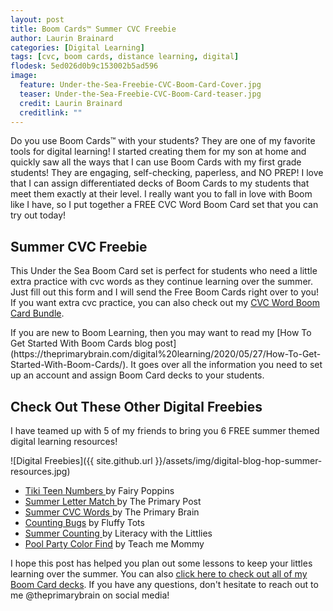 ```yaml
---
layout: post
title: Boom Cards™ Summer CVC Freebie
author: Laurin Brainard
categories: [Digital Learning]
tags: [cvc, boom cards, distance learning, digital]
flodesk: 5ed026d0b9c153002b5ad596
image:
  feature: Under-the-Sea-Freebie-CVC-Boom-Card-Cover.jpg
  teaser: Under-the-Sea-Freebie-CVC-Boom-Card-teaser.jpg
  credit: Laurin Brainard
  creditlink: ""
---
```

Do you use Boom Cards™ with your students? They are one of my favorite tools for digital learning! I started creating them for my son at home and quickly saw all the ways that I can use Boom Cards with my first grade students! They are engaging, self-checking, paperless, and NO PREP! I love that I can assign differentiated decks of Boom Cards to my students that meet them exactly at their level. I really want you to fall in love with Boom like I have, so I put together a FREE CVC Word Boom Card set that you can try out today!

## Summer CVC Freebie
This Under the Sea Boom Card set is perfect for students who need a little extra practice with cvc words as they continue learning over the summer. Just fill out this form and I will send the Free Boom Cards right over to you! If you want extra cvc practice, you can also check out my [CVC Word Boom Card Bundle](https://www.teacherspayteachers.com/Product/CVC-Boom-Cards-Distance-Learning-BUNDLE-5489842?utm_source=PB%20Blog&utm_campaign=CVC%20Boom%20Cards%20Freebie%20Bundle%20Upsell). 

<div id="fd-form-5ed026d0b9c153002b5ad596"></div>
<script>
  window.fd('form', {
    formId: '5ed026d0b9c153002b5ad596',
    containerEl: '#fd-form-5ed026d0b9c153002b5ad596'
  });
</script>
If you are new to Boom Learning, then you may want to read my [How To Get Started With Boom Cards blog post](https://theprimarybrain.com/digital%20learning/2020/05/27/How-To-Get-Started-With-Boom-Cards/). It goes over all the information you need to set up an account and assign Boom Card decks to your students. 

## Check Out These Other Digital Freebies

I have teamed up with 5 of my friends to bring you 6 FREE summer themed digital learning resources! 

![Digital Freebies]({{ site.github.url }}/assets/img/digital-blog-hop-summer-resources.jpg)

<!-- wp:list -->
<ul><li><a href="http:// https://www.fairypoppins.com/teen-numbers-boom-cards/">Tiki Teen Numbers </a>by Fairy Poppins</li><li><a href="http://Hayley Lewallen Yesterday http://theprimarypost.com/2020/05/free-letter-match-boom-cards.html">Summer Letter Match </a>by The Primary Post</li><li><a href="https://theprimarybrain.com/digital%20learning/2020/05/29/Boom-Cards-Summer-Free-Resource/">Summer CVC Words </a>by The Primary Brain</li><li><a href="https://fluffytots.com/bugs-boom-cards-free-10-bugs-counting-cards/">Counting Bugs</a> by Fluffy Tots</li><li><a href="https://literacywiththelittles.com/2020/05/27/free-summer-counting-boom-cards/ ">Summer Counting </a>by Literacy with the Littlies</li><li><a href="https://www.teach-me-mommy.com/pool-party-color-find/">Pool Party Color Find</a> by Teach me Mommy</li></ul>
<!-- /wp:list -->

I hope this post has helped you plan out some lessons to keep your littles learning over the summer. You can also [click here to check out all of my Boom Card decks](https://www.teacherspayteachers.com/Store/The-Primary-Brain/Category/Boom-Cards-435640). If you have any questions, don't hesitate to reach out to me @theprimarybrain on social media!